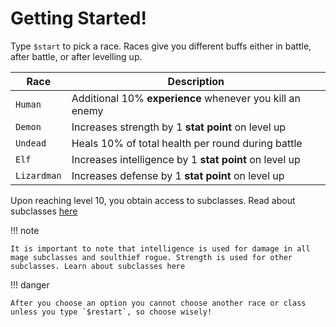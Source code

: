 # Getting Started!
Type `$start` to pick a race. Races give you different buffs either in battle, after battle, or after levelling up.<br>

| Race        | Description                                            |
| ----------- | ------------------------------------------------------ |
| `Human`     | Additional 10% **experience** whenever you kill an enemy   |
| `Demon`     | Increases strength by 1 **stat point** on level up     |
| `Undead`    | Heals 10% of total health per round during battle      |
| `Elf`       | Increases intelligence by 1 **stat point** on level up |
| `Lizardman` | Increases defense by 1 **stat point** on level up      |

Upon reaching level 10, you obtain access to subclasses. Read about subclasses [here](../subclasses/subclasses.md)

!!! note

    It is important to note that intelligence is used for damage in all mage subclasses and soulthief rogue. Strength is used for other subclasses. Learn about subclasses here

!!! danger
    
    After you choose an option you cannot choose another race or class unless you type `$restart`, so choose wisely!